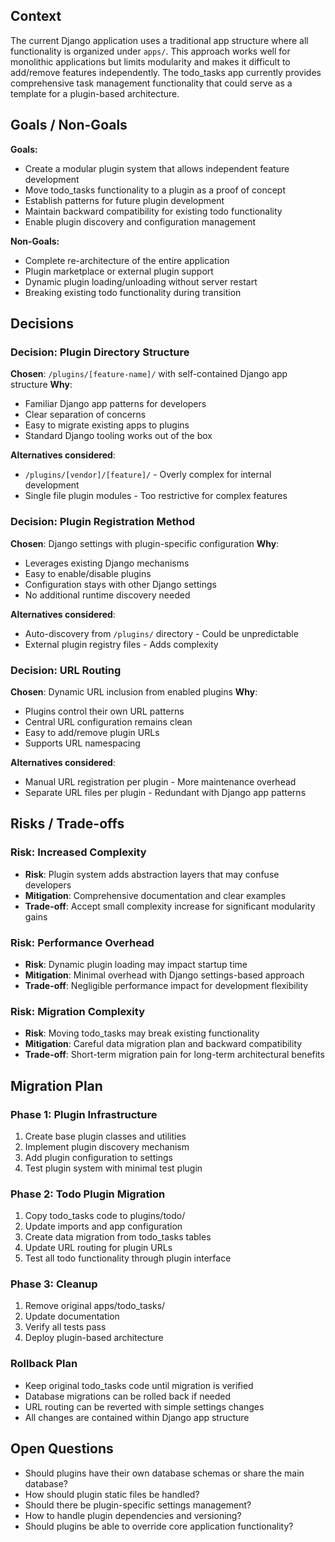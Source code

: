 ## Context

The current Django application uses a traditional app structure where all functionality is organized under `apps/`. This approach works well for monolithic applications but limits modularity and makes it difficult to add/remove features independently. The todo_tasks app currently provides comprehensive task management functionality that could serve as a template for a plugin-based architecture.

## Goals / Non-Goals

**Goals:**
- Create a modular plugin system that allows independent feature development
- Move todo_tasks functionality to a plugin as a proof of concept
- Establish patterns for future plugin development
- Maintain backward compatibility for existing todo functionality
- Enable plugin discovery and configuration management

**Non-Goals:**
- Complete re-architecture of the entire application
- Plugin marketplace or external plugin support
- Dynamic plugin loading/unloading without server restart
- Breaking existing todo functionality during transition

## Decisions

### Decision: Plugin Directory Structure
**Chosen**: `/plugins/[feature-name]/` with self-contained Django app structure
**Why**:
- Familiar Django app patterns for developers
- Clear separation of concerns
- Easy to migrate existing apps to plugins
- Standard Django tooling works out of the box

**Alternatives considered**:
- `/plugins/[vendor]/[feature]/` - Overly complex for internal development
- Single file plugin modules - Too restrictive for complex features

### Decision: Plugin Registration Method
**Chosen**: Django settings with plugin-specific configuration
**Why**:
- Leverages existing Django mechanisms
- Easy to enable/disable plugins
- Configuration stays with other Django settings
- No additional runtime discovery needed

**Alternatives considered**:
- Auto-discovery from `/plugins/` directory - Could be unpredictable
- External plugin registry files - Adds complexity

### Decision: URL Routing
**Chosen**: Dynamic URL inclusion from enabled plugins
**Why**:
- Plugins control their own URL patterns
- Central URL configuration remains clean
- Easy to add/remove plugin URLs
- Supports URL namespacing

**Alternatives considered**:
- Manual URL registration per plugin - More maintenance overhead
- Separate URL files per plugin - Redundant with Django app patterns

## Risks / Trade-offs

### Risk: Increased Complexity
- **Risk**: Plugin system adds abstraction layers that may confuse developers
- **Mitigation**: Comprehensive documentation and clear examples
- **Trade-off**: Accept small complexity increase for significant modularity gains

### Risk: Performance Overhead
- **Risk**: Dynamic plugin loading may impact startup time
- **Mitigation**: Minimal overhead with Django settings-based approach
- **Trade-off**: Negligible performance impact for development flexibility

### Risk: Migration Complexity
- **Risk**: Moving todo_tasks may break existing functionality
- **Mitigation**: Careful data migration plan and backward compatibility
- **Trade-off**: Short-term migration pain for long-term architectural benefits

## Migration Plan

### Phase 1: Plugin Infrastructure
1. Create base plugin classes and utilities
2. Implement plugin discovery mechanism
3. Add plugin configuration to settings
4. Test plugin system with minimal test plugin

### Phase 2: Todo Plugin Migration
1. Copy todo_tasks code to plugins/todo/
2. Update imports and app configuration
3. Create data migration from todo_tasks tables
4. Update URL routing for plugin URLs
5. Test all todo functionality through plugin interface

### Phase 3: Cleanup
1. Remove original apps/todo_tasks/
2. Update documentation
3. Verify all tests pass
4. Deploy plugin-based architecture

### Rollback Plan
- Keep original todo_tasks code until migration is verified
- Database migrations can be rolled back if needed
- URL routing can be reverted with simple settings changes
- All changes are contained within Django app structure

## Open Questions

- Should plugins have their own database schemas or share the main database?
- How should plugin static files be handled?
- Should there be plugin-specific settings management?
- How to handle plugin dependencies and versioning?
- Should plugins be able to override core application functionality?